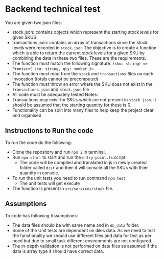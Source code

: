 # Backend technical test

You are given two json files:
 - stock.json: contains objects which represent the starting stock levels for given SKUS
 - transactions.json: contains an array of transactions since the stock levels were recorded in `stock.json`
The objective is to create a function which is able to return the current stock levels for a given SKU by combining the data in these two files. These are the requirements.
- The function must match the following signature: `(sku: string) => Promise<{ sku: string, qty: number }>`.
- The function must read from the `stock` and `transactions` files on each invocation (totals cannot be precomputed)
- The function must throw an error where the SKU does not exist in the `transactions.json` and `stock.json` file
- All code must be adequately tested
Notes:
- Transactions may exist for SKUs which are not present in `stock.json`. It should be assumed that the starting quantity for these is 0.
- Functionality can be split into many files to help keep the project clear and organised 

## Instructions to Run the code

To run the code do the following:
- Clone the repository and run `npm i` in terminal.
- Run `npm start` to start and run the `entry-point.ts` script
    - The code will be compiled and translated in js in newly created folder called `dist` and then it will console all the SKUs with thier quantity in console.
- To run the unit tests you need to run command `npm test`
    - The unit tests will get execute
- The function is present in `src/services/stock` file.

## Assumptions

To code has following Assumptions:
- The data files should be with same name and in `db_data` folder.
- Some of the Unit tests are dependent on diles data. As we need to test the functionality we should use different files and data for test as per need but due to small task different environments are not configured.
- The in-depth validation is not performed on data files as assumed if the data is array type it should have correct data.
